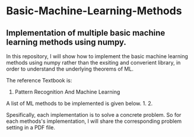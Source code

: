# Basic-Machine-Learning-Methods
## Implementation of multiple basic machine learning methods using numpy.

In this repository, I will show how to implement the basic machine learning methods using numpy rather than the exsiting and converient library, in order to understand the underlying theorems of ML.

The reference Textbook is:
1. Pattern Recognition And Machine Learning


A list of ML methods to be implemented is given below.
1. 
2. 


Spesifically, each implementation is to solve a concrete problem. So for each methods's implementation, I will share the corresponding problem setting in a PDF file. 
